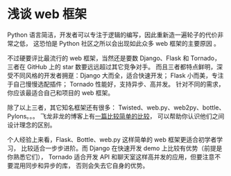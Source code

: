 # 浅谈 web 框架

Python 语言简洁，开发者可以专注于逻辑的编写，因此重新造一遍轮子的代价非常之低，
这恐怕是 Python 社区之所以会出现如此众多 web 框架的主要原因 。

不过硬要评比最流行的 web 框架，当然还是要数 Django、Flask 和 Tornado，
三者在 GitHub 上的 star 数要远远超过其它竞争对手。
而且三者都特点鲜明，深受不同风格的开发者拥趸：Django 大而全，适合快速开发；
Flask 小而美，专注于自己慢慢选配插件； Tornado 性能好，支持异步、高并发。
针对不同的需求，你应该最适合自己和项目的 web 框架。

除了以上三者，其它知名框架还有很多： Twisted、web.py、web2py、bottle、Pylons。。。
飞龙非龙的博客上有[一篇比较简单的比较](http://feilong.me/2011/01/talk-about-python-web-framework)，
可以帮助你认识他们之间设计理念的区别。

个人经验上来看，Flask、Bottle、web.py 这样简单的 web 框架更适合初学者学习，
比较适合一步步进阶。而 Django 在快速开发 demo 上比较有优势（前提是你熟悉它们），
Tornado 适合开发 API 和聊天室这样高并发的应用，但要注意不要混用同步和异步的库，
否则会失去它自身的优势。

